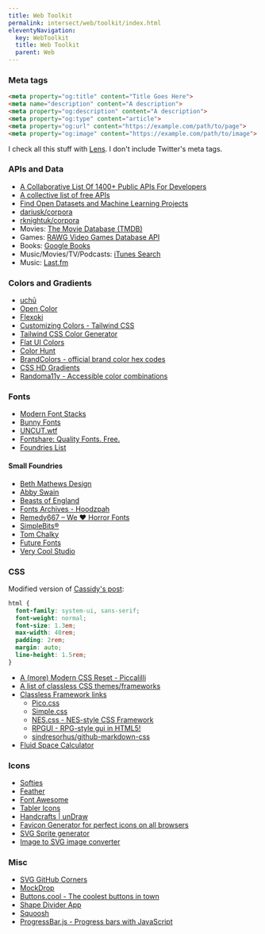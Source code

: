 ```yaml
---
title: Web Toolkit
permalink: intersect/web/toolkit/index.html
eleventyNavigation:
  key: WebToolkit
  title: Web Toolkit
  parent: Web
---
```


### Meta tags

```html
<meta property="og:title" content="Title Goes Here">
<meta name="description" content="A description">
<meta property="og:description" content="A description">
<meta property="og:type" content="article">
<meta property="og:url" content="https://example.com/path/to/page">
<meta property="og:image" content="https://example.com/path/to/image">
```

I check all this stuff with [Lens](https://lens.rknight.me). I don't include Twitter's meta tags.

### APIs and Data

- [A Collaborative List Of 1400+ Public APIs For Developers](https://publicapis.dev/)
- [A collective list of free APIs](https://github.com/public-apis/public-apis)
- [Find Open Datasets and Machine Learning Projects](https://www.kaggle.com/datasets)
- [dariusk/corpora](https://github.com/dariusk/corpora)
- [rknightuk/corpora](https://github.com/rknightuk/corpora)
- Movies: [The Movie Database (TMDB)](https://www.themoviedb.org/)
- Games: [RAWG Video Games Database API](https://rawg.io/apidocs)
- Books: [Google Books](https://developers.google.com/books/docs/v1/using)
- Music/Movies/TV/Podcasts: [iTunes Search](https://developer.apple.com/library/archive/documentation/AudioVideo/Conceptual/iTuneSearchAPI/index.html)
- Music: [Last.fm](https://www.last.fm/api)

### Colors and Gradients

- [uchū](https://uchu.style)
- [Open Color](https://yeun.github.io/open-color/)
- [Flexoki](https://stephango.com/flexoki)
- [Customizing Colors - Tailwind CSS](https://tailwindcss.com/docs/customizing-colors)
- [Tailwind CSS Color Generator](https://uicolors.app/create)
- [Flat UI Colors](https://flatuicolors.com/)
- [Color Hunt](https://colorhunt.co)
- [BrandColors - official brand color hex codes](https://brandcolors.net/)
- [CSS HD Gradients](https://gradient.style/)
- [Randoma11y - Accessible color combinations](https://randoma11y.com/)

### Fonts

- [Modern Font Stacks](https://modernfontstacks.com/)
- [Bunny Fonts](https://bunny.net/fonts/)
- [UNCUT.wtf](https://uncut.wtf/)
- [Fontshare: Quality Fonts. Free.](https://www.fontshare.com/)
- [Foundries List](https://type-atlas.xyz/foundries/)

#### Small Foundries

- [Beth Mathews Design](https://www.bethmathews.com/shop)
- [Abby Swain](https://www.abbyswain.com/font-shop)
- [Beasts of England](https://beastsofengland.co/)
- [Fonts Archives - Hoodzpah](https://hoodzpahdesign.com/product-category/fonts/)
- [Remedy667 – We ♥ Horror Fonts](https://remedy667.com/)
- [SimpleBits®](https://simplebits.shop/collections/fonts)
- [Tom Chalky](https://tomchalky.com/product-category/fonts/)
- [Future Fonts](https://www.futurefonts.xyz/)
- [Very Cool Studio](https://verycoolstudio.com/)

### CSS

Modified version of [Cassidy's post](https://blog.cassidoo.co/post/base-css/):

```css
html {
  font-family: system-ui, sans-serif;
  font-weight: normal;
  font-size: 1.3em;
  max-width: 40rem;
  padding: 2rem;
  margin: auto;
  line-height: 1.5rem;
}
```

- [A (more) Modern CSS Reset - Piccalilli](https://piccalil.li/blog/a-more-modern-css-reset/)
- [A list of classless CSS themes/frameworks](https://github.com/dbohdan/classless-css)
- [Classless Framework links](https://links.rknight.me/guest/tags/30)
    - [Pico.css](https://picocss.com/)
    - [Simple.css](https://simplecss.org/)
    - [NES.css - NES-style CSS Framework](https://nostalgic-css.github.io/NES.css/)
    - [RPGUI - RPG-style gui in HTML5!](http://ronenness.github.io/RPGUI/)
    - [sindresorhus/github-markdown-css](https://github.com/sindresorhus/github-markdown-css)
- [Fluid Space Calculator](https://utopia.fyi/space/calculator/)

### Icons

- [Softies](https://www.robbiepearce.com/softies)
- [Feather](https://feathericons.com/)
- [Font Awesome](https://fontawesome.com/)
- [Tabler Icons](https://tabler.io/icons)
- [Handcrafts | unDraw](https://handcrafts.undraw.co/app)
- [Favicon Generator for perfect icons on all browsers](https://realfavicongenerator.net/)
- [SVG Sprite generator](https://svgsprit.es/)
- [Image to  SVG image converter](https://image.online-convert.com/convert-to-svg)

### Misc

- [SVG GitHub Corners](https://tholman.com/github-corners/)
- [MockDrop](https://mockdrop.io/)
- [Buttons.cool - The coolest buttons in town](https://www.buttons.cool/buttons)
- [Shape Divider App](https://www.shapedivider.app/)
- [Squoosh](https://squoosh.app/)
- [ProgressBar.js - Progress bars with JavaScript](https://kimmobrunfeldt.github.io/progressbar.js/)
